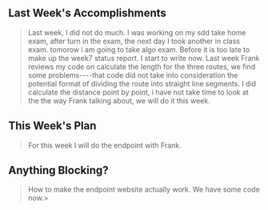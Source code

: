 ## Last Week's Accomplishments

> Last week, I did not do much. I was working on my sdd take home exam, after turn in the exam, the next day I took another in class exam. tomorow i am going to take algo exam. Before it is too late to make up the week7 status report. I start to write now. Last week Frank reviews my code on calculate the length for the three routes, we find some problems----that  code did not take into consideration the potential format of dividing the route into straight line segments. I did calculate the distance point by point, i have not take time to look at the the way Frank talking about, we will do it this week. 

## This Week's Plan

> For this week I will do the endpoint with Frank. 
## Anything Blocking?

> How to make the endpoint website actually work. We have some code now.> 